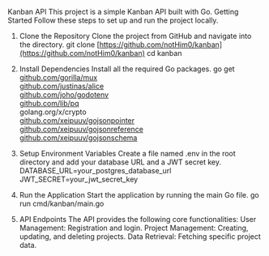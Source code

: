Kanban API
This project is a simple Kanban API built with Go.
Getting Started
Follow these steps to set up and run the project locally.

1. Clone the Repository
   Clone the project from GitHub and navigate into the directory.
   git clone [https://github.com/notHim0/kanban](https://github.com/notHim0/kanban)
   cd kanban

2. Install Dependencies
   Install all the required Go packages.
   go get [github.com/gorilla/mux](https://github.com/gorilla/mux) \
   [github.com/justinas/alice](https://github.com/justinas/alice) \
   [github.com/joho/godotenv](https://github.com/joho/godotenv) \
   [github.com/lib/pq](https://github.com/lib/pq) \
   golang.org/x/crypto \
   [github.com/xeipuuv/gojsonpointer](https://github.com/xeipuuv/gojsonpointer) \
   [github.com/xeipuuv/gojsonreference](https://github.com/xeipuuv/gojsonreference) \
   [github.com/xeipuuv/gojsonschema](https://github.com/xeipuuv/gojsonschema)

3. Setup Environment Variables
   Create a file named .env in the root directory and add your database URL and a JWT secret key.
   DATABASE_URL=your_postgres_database_url
   JWT_SECRET=your_jwt_secret_key

4. Run the Application
   Start the application by running the main Go file.
   go run cmd/kanban/main.go

5. API Endpoints
   The API provides the following core functionalities:
   User Management: Registration and login.
   Project Management: Creating, updating, and deleting projects.
   Data Retrieval: Fetching specific project data.
